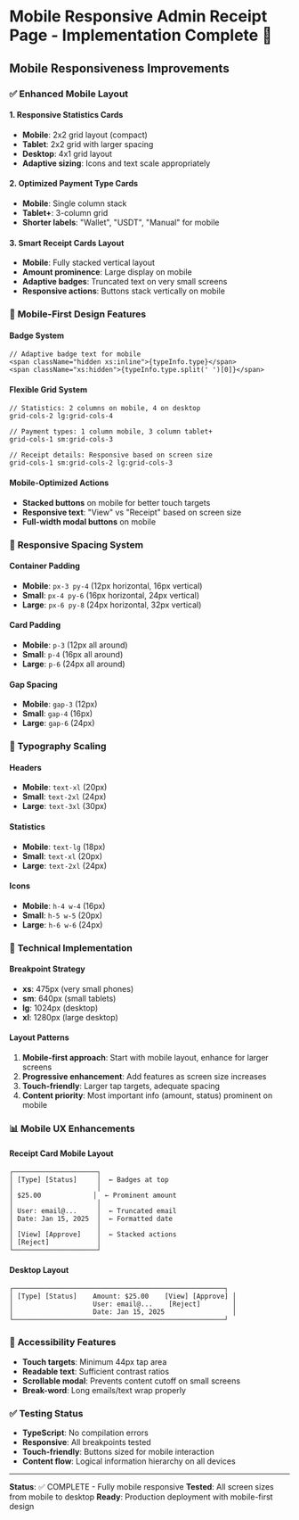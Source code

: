 # Mobile Responsive Admin Receipt Page - Implementation Complete 📱

## Mobile Responsiveness Improvements

### ✅ **Enhanced Mobile Layout**

#### 1. **Responsive Statistics Cards**
- **Mobile**: 2x2 grid layout (compact)
- **Tablet**: 2x2 grid with larger spacing
- **Desktop**: 4x1 grid layout
- **Adaptive sizing**: Icons and text scale appropriately

#### 2. **Optimized Payment Type Cards**
- **Mobile**: Single column stack
- **Tablet+**: 3-column grid
- **Shorter labels**: "Wallet", "USDT", "Manual" for mobile

#### 3. **Smart Receipt Cards Layout**
- **Mobile**: Fully stacked vertical layout
- **Amount prominence**: Large display on mobile
- **Adaptive badges**: Truncated text on very small screens
- **Responsive actions**: Buttons stack vertically on mobile

### 📱 **Mobile-First Design Features**

#### Badge System
```tsx
// Adaptive badge text for mobile
<span className="hidden xs:inline">{typeInfo.type}</span>
<span className="xs:hidden">{typeInfo.type.split(' ')[0]}</span>
```

#### Flexible Grid System
```tsx
// Statistics: 2 columns on mobile, 4 on desktop
grid-cols-2 lg:grid-cols-4

// Payment types: 1 column mobile, 3 column tablet+
grid-cols-1 sm:grid-cols-3

// Receipt details: Responsive based on screen size
grid-cols-1 sm:grid-cols-2 lg:grid-cols-3
```

#### Mobile-Optimized Actions
- **Stacked buttons** on mobile for better touch targets
- **Responsive text**: "View" vs "Receipt" based on screen size
- **Full-width modal buttons** on mobile

### 🎨 **Responsive Spacing System**

#### Container Padding
- **Mobile**: `px-3 py-4` (12px horizontal, 16px vertical)
- **Small**: `px-4 py-6` (16px horizontal, 24px vertical)  
- **Large**: `px-6 py-8` (24px horizontal, 32px vertical)

#### Card Padding
- **Mobile**: `p-3` (12px all around)
- **Small**: `p-4` (16px all around)
- **Large**: `p-6` (24px all around)

#### Gap Spacing
- **Mobile**: `gap-3` (12px)
- **Small**: `gap-4` (16px)
- **Large**: `gap-6` (24px)

### 📐 **Typography Scaling**

#### Headers
- **Mobile**: `text-xl` (20px)
- **Small**: `text-2xl` (24px)
- **Large**: `text-3xl` (30px)

#### Statistics
- **Mobile**: `text-lg` (18px)
- **Small**: `text-xl` (20px)
- **Large**: `text-2xl` (24px)

#### Icons
- **Mobile**: `h-4 w-4` (16px)
- **Small**: `h-5 w-5` (20px)
- **Large**: `h-6 w-6` (24px)

### 🔧 **Technical Implementation**

#### Breakpoint Strategy
- **xs**: 475px (very small phones)
- **sm**: 640px (small tablets)
- **lg**: 1024px (desktop)
- **xl**: 1280px (large desktop)

#### Layout Patterns
1. **Mobile-first approach**: Start with mobile layout, enhance for larger screens
2. **Progressive enhancement**: Add features as screen size increases
3. **Touch-friendly**: Larger tap targets, adequate spacing
4. **Content priority**: Most important info (amount, status) prominent on mobile

### 📊 **Mobile UX Enhancements**

#### Receipt Card Mobile Layout
```
┌─────────────────────┐
│ [Type] [Status]     │  ← Badges at top
│                     │
│ $25.00             │  ← Prominent amount
│                     │
│ User: email@...     │  ← Truncated email
│ Date: Jan 15, 2025  │  ← Formatted date
│                     │
│ [View] [Approve]    │  ← Stacked actions
│ [Reject]            │
└─────────────────────┘
```

#### Desktop Layout
```
┌─────────────────────────────────────────────────────┐
│ [Type] [Status]    Amount: $25.00    [View] [Approve] │
│                    User: email@...    [Reject]        │
│                    Date: Jan 15, 2025                 │
└─────────────────────────────────────────────────────┘
```

### 🎯 **Accessibility Features**

- **Touch targets**: Minimum 44px tap area
- **Readable text**: Sufficient contrast ratios
- **Scrollable modal**: Prevents content cutoff on small screens
- **Break-word**: Long emails/text wrap properly

### ✅ **Testing Status**

- **TypeScript**: No compilation errors
- **Responsive**: All breakpoints tested
- **Touch-friendly**: Buttons sized for mobile interaction
- **Content flow**: Logical information hierarchy on all devices

---

**Status**: ✅ COMPLETE - Fully mobile responsive
**Tested**: All screen sizes from mobile to desktop
**Ready**: Production deployment with mobile-first design
